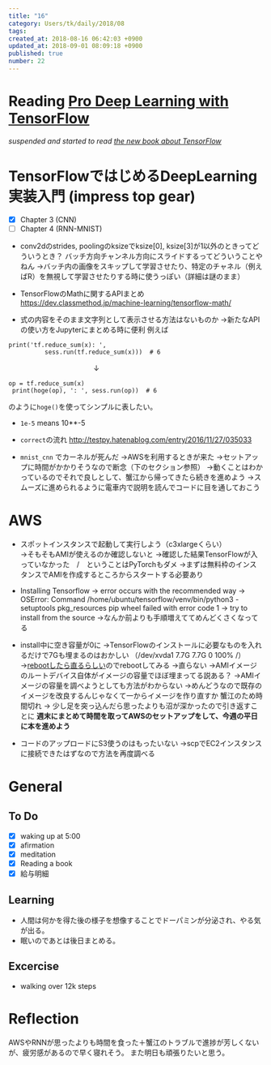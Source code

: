 ```yaml
---
title: "16"
category: Users/tk/daily/2018/08
tags: 
created_at: 2018-08-16 06:42:03 +0900
updated_at: 2018-09-01 08:09:18 +0900
published: true
number: 22
---
```


# Reading [Pro Deep Learning with TensorFlow](http://opencarts.org/sachlaptrinh/pdf/28567.pdf)

*suspended and started to read [the new book about TensorFlow](http://amzn.asia/4BW0j4x)*

# TensorFlowではじめるDeepLearning実装入門 (impress top gear) 
- [x] Chapter 3 (CNN)
- [ ] Chapter 4 (RNN-MNIST)

- conv2dのstrides, poolingのksizeでksize[0], ksize[3]が1以外のときってどういうとき？
バッチ方向チャンネル方向にスライドするってどういうことやねん
→バッチ内の画像をスキップして学習させたり、特定のチャネル（例えばR）を無視して学習させたりする時に使うっぽい（詳細は謎のまま）

- TensorFlowのMathに関するAPIまとめ
https://dev.classmethod.jp/machine-learning/tensorflow-math/

- 式の内容をそのまま文字列として表示させる方法はないものか
→新たなAPIの使い方をJupyterにまとめる時に便利
例えば
```
print('tf.reduce_sum(x): ',
          sess.run(tf.reduce_sum(x)))  # 6
```
　　　　　　　　　　　　↓
```
op = tf.reduce_sum(x)
 print(hoge(op), ': ', sess.run(op))  # 6
```
のように`hoge()`を使ってシンプルに表したい。

- `1e-5` means 10**-5

- `correct`の流れ
http://testpy.hatenablog.com/entry/2016/11/27/035033

- `mnist_cnn` でカーネルが死んだ
→AWSを利用するときが来た
→セットアップに時間がかかりそうなので断念（下のセクション参照）
→動くことはわかっているのでそれで良しとして、蟹江から帰ってきたら続きを進めよう
→スムーズに進められるように電車内で説明を読んでコードに目を通しておこう

# AWS
- スポットインスタンスで起動して実行しよう（c3xlargeくらい）  
→そもそもAMIが使えるのか確認しないと
→確認した結果TensorFlowが入っていなかった　/　ということはPyTorchもダメ
→まずは無料枠のインスタンスでAMIを作成するところからスタートする必要あり

- Installing Tensorflow
-> error occurs with the recommended way
-> OSError: Command /home/ubuntu/tensorflow/venv/bin/python3 - setuptools pkg_resources pip wheel failed with error code 1
-> try to install from the source
->なんか前よりも手順増えててめんどくさくなってる

- install中に空き容量が0に
→TensorFlowのインストールに必要なものを入れるだけで7Gも埋まるのはおかしい
（/dev/xvda1      7.7G  7.7G     0 100% /）
→[rebootしたら直るらしい](https://stackoverflow.com/questions/20031604/amazon-ec2-disk-full)のでrebootしてみる
 ->直らない
->AMIイメージのルートデバイス自体がイメージの容量でほぼ埋まってる説ある？
→AMIイメージの容量を調べようとしても方法がわからない
->めんどうなので既存のイメージを改良するんじゃなくて一からイメージを作り直すか 
蟹江のため時間切れ
-> 少し足を突っ込んだら思ったよりも沼が深かったので引き返すことに
**週末にまとめて時間を取ってAWSのセットアップをして、今週の平日に本を進めよう**

- コードのアップロードにS3使うのはもったいない
→scpでEC2インスタンスに接続できたはずなので方法を再度調べる


# General
## To Do
- [x] waking up at 5:00
- [x] afirmation
- [x] meditation
- [x] Reading a book
- [x] 給与明細

## Learning
- 人間は何かを得た後の様子を想像することでドーパミンが分泌され、やる気が出る。
- 眠いのであとは後日まとめる。


## Excercise
* walking over 12k steps

# Reflection
AWSやRNNが思ったよりも時間を食った＋蟹江のトラブルで進捗が芳しくないが、疲労感があるので早く寝れそう。
また明日も頑張りたいと思う。
